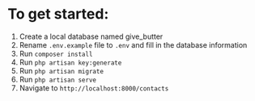 # To get started:
1. Create a local database named give_butter
2. Rename `.env.example` file to `.env` and fill in the database information
3. Run `composer install`
4. Run `php artisan key:generate`
5. Run `php artisan migrate`
6. Run `php artisan serve`
7. Navigate to `http://localhost:8000/contacts`

